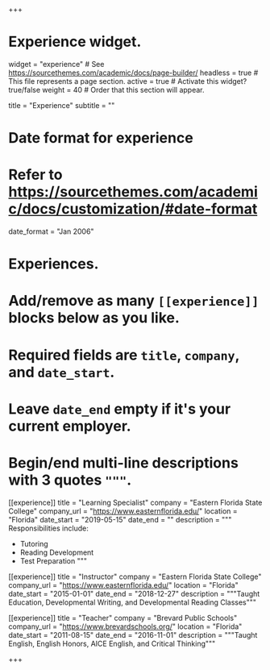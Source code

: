 +++
# Experience widget.
widget = "experience"  # See https://sourcethemes.com/academic/docs/page-builder/
headless = true  # This file represents a page section.
active = true  # Activate this widget? true/false
weight = 40  # Order that this section will appear.

title = "Experience"
subtitle = ""

# Date format for experience
#   Refer to https://sourcethemes.com/academic/docs/customization/#date-format
date_format = "Jan 2006"

# Experiences.
#   Add/remove as many `[[experience]]` blocks below as you like.
#   Required fields are `title`, `company`, and `date_start`.
#   Leave `date_end` empty if it's your current employer.
#   Begin/end multi-line descriptions with 3 quotes `"""`.
[[experience]]
  title = "Learning Specialist"
  company = "Eastern Florida State College"
  company_url = "https://www.easternflorida.edu/"
  location = "Florida"
  date_start = "2019-05-15"
  date_end = ""
  description = """
  Responsibilities include:
  
  * Tutoring
  * Reading Development
  * Test Preparation
  """

[[experience]]
  title = "Instructor"
  company = "Eastern Florida State College"
  company_url = "https://www.easternflorida.edu/"
  location = "Florida"
  date_start = "2015-01-01"
  date_end = "2018-12-27"
  description = """Taught Education, Developmental Writing, and Developmental Reading Classes"""

  [[experience]]
  title = "Teacher"
  company = "Brevard Public Schools"
  company_url = "https://www.brevardschools.org/"
  location = "Florida"
  date_start = "2011-08-15"
  date_end = "2016-11-01"
  description = """Taught English, English Honors, AICE English, and Critical Thinking"""

+++

